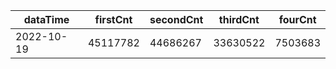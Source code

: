 |dataTime|firstCnt|secondCnt|thirdCnt|fourCnt|
|-|-|-|-|-|
|2022-10-19|45117782|44686267|33630522|7503683|
